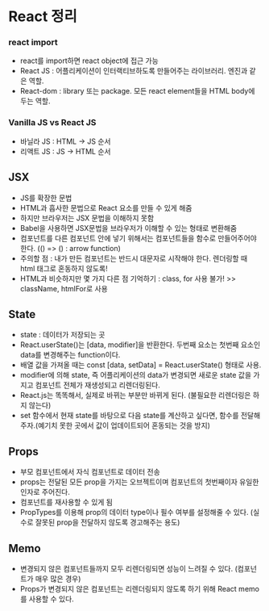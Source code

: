 # React 정리

### react import

- react를 import하면 react object에 접근 가능
- React JS : 어플리케이션이 인터랙티브하도록 만들어주는 라이브러리. 엔진과 같은 역할.
- React-dom : library 또는 package. 모든 react element들을 HTML body에 두는 역할.

### Vanilla JS vs React JS

- 바닐라 JS : HTML -> JS 순서
- 리액트 JS : JS -> HTML 순서

## JSX

- JS를 확장한 문법
- HTML과 흡사한 문법으로 React 요소를 만들 수 있게 해줌
- 하지만 브라우저는 JSX 문법을 이해하지 못함
- Babel을 사용하면 JSX문법을 브라우저가 이해할 수 있는 형태로 변환해줌
- 컴포넌트를 다른 컴포넌트 안에 넣기 위해서는 컴포넌트들을 함수로 만들어주어야 한다. (() => () : arrow function)
- 주의할 점 : 내가 만든 컴포넌트는 반드시 대문자로 시작해야 한다. 렌더링할 때 html 태그로 혼동하지 않도록!
- HTML과 비슷하지만 몇 가지 다른 점 기억하기 : class, for 사용 불가! >> className, htmlFor로 사용

## State

- state : 데이터가 저장되는 곳
- React.userState()는 [data, modifier]을 반환한다. 두번째 요소는 첫번째 요소인 data를 변경해주는 function이다.
- 배열 값을 가져올 때는 const [data, setData] = React.userState() 형태로 사용.
- modifier에 의해 state, 즉 어플리케이션의 data가 변경되면 새로운 state 값을 가지고 컴포넌트 전체가 재생성되고 리렌더링된다.
- React.js는 똑똑해서, 실제로 바뀌는 부분만 바뀌게 된다. (불필요한 리렌더링은 하지 않는다)
- set 함수에서 현재 state를 바탕으로 다음 state를 계산하고 싶다면, 함수를 전달해주자.(예기치 못한 곳에서 값이 업데이트되어 혼동되는 것을 방지)

## Props

- 부모 컴포넌트에서 자식 컴포넌트로 데이터 전송
- props는 전달된 모든 prop을 가지는 오브젝트이며 컴포넌트의 첫번째이자 유일한 인자로 주어진다.
- 컴포넌트를 재사용할 수 있게 됨
- PropTypes를 이용해 prop의 데이터 type이나 필수 여부를 설정해줄 수 있다. (실수로 잘못된 prop을 전달하지 않도록 경고해주는 용도)

## Memo

- 변경되지 않은 컴포넌트들까지 모두 리렌더링되면 성능이 느려질 수 있다. (컴포넌트가 매우 많은 경우)
- Props가 변경되지 않은 컴포넌트는 리렌더링되지 않도록 하기 위해 React memo를 사용할 수 있다.
